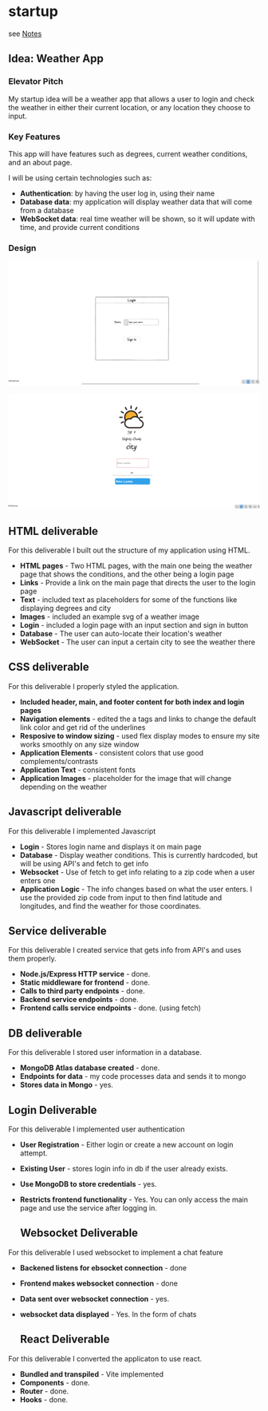 # startup

see [Notes](https://github.com/andymam/startup/blob/main/notes.md)

## Idea: Weather App

### Elevator Pitch
My startup idea will be a weather app that allows a user to login and check the weather in either their current location, or any location they choose to input. 

### Key Features
This app will have features such as degrees, current weather conditions, and an about page.

I will be using certain technologies such as:

- **Authentication**: by having the user log in, using their name
- **Database data**: my application will display weather data that will come from a database
- **WebSocket data**: real time weather will be shown, so it will update with time, and provide current conditions

### Design

![Login](login_screenshot.png)

![Main](main_screenshot.png)


## HTML deliverable

For this deliverable I built out the structure of my application using HTML.

- **HTML pages** - Two HTML pages, with the main one being the weather page that shows the conditions, and the other being a login page
- **Links** - Provide a link on the main page that directs the user to the login page
- **Text** - included text as placeholders for some of the functions like displaying degrees and city
- **Images** - included an example svg of a weather image
- **Login** - included a login page with an input section and sign in button
- **Database** - The user can auto-locate their location's weather
- **WebSocket** - The user can input a certain city to see the weather there

## CSS deliverable

For this deliverable I properly styled the application.

- **Included header, main, and footer content for both index and login pages**
- **Navigation elements** - edited the a tags and links to change the default link color and get rid of the underlines
- **Resposive to window sizing** - used flex display modes to ensure my site works smoothly on any size window
- **Application Elements** - consistent colors that use good complements/contrasts
- **Application Text** - consistent fonts
- **Application Images** - placeholder for the image that will change depending on the weather

## Javascript deliverable

For this deliverable I implemented Javascript

- **Login** - Stores login name and displays it on main page
- **Database** - Display weather conditions. This is currently hardcoded, but will be using API's and fetch to get info
- **Websocket** - Use of fetch to get info relating to a zip code when a user enters one
- **Application Logic** - The info changes based on what the user enters. I use the provided zip code from input to then find latitude and longitudes, and find the weather for those coordinates.

## Service deliverable

For this deliverable I created service that gets info from API's and uses them properly.

- **Node.js/Express HTTP service** - done.
- **Static middleware for frontend** - done.
- **Calls to third party endpoints** - done.
- **Backend service endpoints** - done.
- **Frontend calls service endpoints** - done. (using fetch)

## DB deliverable

For this deliverable I stored user information in a database.

- **MongoDB Atlas database created** - done.
- **Endpoints for data**  - my code processes data and sends it to mongo
- **Stores data in Mongo** - yes.

## Login Deliverable

For this deliverable I implemented user authentication

- **User Registration** - Either login or create a new account on login attempt.
- **Existing User** - stores login info in db if the user already exists.
- **Use MongoDB to store credentials** - yes.
- **Restricts frontend functionality** - Yes. You can only access the main page and use the service after logging in.

  ## Websocket Deliverable

For this deliverable I used websocket to implement a chat feature

- **Backened listens for ebsocket connection** - done
- **Frontend makes websocket connection** - done
- **Data sent over websocket connection** - yes.
- **websocket data displayed** - Yes. In the form of chats

  ## React Deliverable

For this deliverable I converted the applicaton to use react.

- **Bundled and transpiled** - Vite implemented
- **Components** - done.
- **Router** - done. 
- **Hooks** - done.


